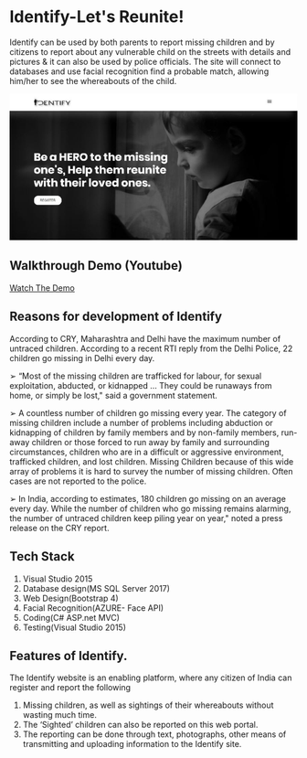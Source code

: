 # Identify-Let's Reunite!

Identify can be used by both parents to report missing children and by citizens to report about any vulnerable child on the streets with details and pictures & it can also be used by police officials. The site will connect to databases and use facial recognition find a probable match, allowing him/her to see the whereabouts of the child.

![layout](https://github.com/Md-Mudassir/Identify-Lets-Reunite/blob/master/samples/identify.JPG)

## Walkthrough Demo (Youtube)

[Watch The Demo](https://bit.ly/33RrrC6)

## Reasons for development of Identify
According to CRY, Maharashtra and Delhi have the maximum number of untraced children. According to a recent RTI reply from the Delhi Police, 22 children go missing in Delhi every day.

➢ “Most of the missing children are trafficked for labour, for sexual exploitation, abducted, or kidnapped ... They could be runaways from home, or simply be lost," said a government statement.

➢ A countless number of children go missing every year. The category of missing children include a number of problems including abduction or kidnapping of children by family members and by non-family members, run-away children or those forced to run away by family and surrounding circumstances, children who are in a difficult or aggressive environment, trafficked children, and lost children. Missing Children because of this wide array of problems it is hard to survey the number of missing children. Often cases are not reported to the police.

➢ In India, according to estimates, 180 children go missing on an average every day. While the number of children who go missing remains alarming, the number of untraced children keep piling year on year," noted a press release on the CRY report.

## Tech Stack

1. Visual Studio 2015
2. Database design(MS SQL Server 2017)
3. Web Design(Bootstrap 4)
4. Facial Recognition(AZURE- Face API)
5. Coding(C# ASP.net MVC)
6. Testing(Visual Studio 2015)

## Features of Identify.

The Identify website is an enabling platform, where any citizen of India can register and report the following

1. Missing children, as well as sightings of their whereabouts without wasting much time.
2. The ‘Sighted’ children can also be reported on this web portal.
3. The reporting can be done through text, photographs, other means of transmitting and uploading information to the Identify site.

